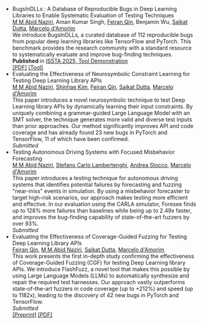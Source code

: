 - BugsInDLLs : A Database of Reproducible Bugs in Deep Learning Libraries to Enable Systematic Evaluation of Testing Techniques\
[M M Abid Naziri](/), Aman Kumar Singh, [Feiran Qin](https://nsdi.dev/), Benjamin Wu, [Saikat Dutta](https://www.cs.cornell.edu/~saikatd/), [Marcelo d'Amorim](https://damorim.github.io/)\
We introduce BugsInDLLs, a curated database of 112 reproducible bugs from popular deep learning libraries like TensorFlow and PyTorch. This benchmark provides the research community with a standard resource to systematically evaluate and improve bug-finding techniques.\
**Published** in [ISSTA 2025, Tool Demonstration](https://conf.researchr.org/details/issta-2025/issta-2025-tool-demonstrations/7/BugsInDLLs-A-Database-of-Reproducible-Bugs-in-Deep-Learning-Libraries-to-Enable-Sys)\
<a class="btn" href="{{ '/papers/bugsindlls.pdf' | relative_url }}" target="_blank" rel="noopener">[PDF]</a> [[Tool]](https://github.com/ncsu-swat/bugsindlls)
- Evaluating the Effectiveness of Neurosymbolic Constraint Learning for Testing Deep Learning Library APIs\
[M M Abid Naziri](/), [Shinhae Kim](https://shinhae-kim.github.io/), [Feiran Qin](https://nsdi.dev/), [Saikat Dutta](https://www.cs.cornell.edu/~saikatd/), [Marcelo d'Amorim](https://damorim.github.io/)\
This paper introduces a novel neurosymbolic technique to test Deep Learning library APIs by dynamically learning their input constraints. By uniquely combining a grammar-guided Large Language Model with an SMT solver, the technique generates more valid and diverse test inputs than prior approaches. Our method significantly improves API and code coverage and has already found 23 new bugs in PyTorch and TensorFlow, 11 of which have been confirmed.\
_Submitted_
- Testing Autonomous Driving Systems with Focused Misbehavior Forecasting\
[M M Abid Naziri](/), [Stefano Carlo Lambertenghi](https://www.fortiss.org/en/results/scientific-publications/author/stefano-carlo-lambertenghi), [Andrea Stocco](https://tsigalko18.github.io/), [Marcelo d'Amorim](https://damorim.github.io/)\
This paper introduces a testing technique for autonomous driving systems that identifies potential failures by forecasting and fuzzing "near-miss" events in simulation. By using a misbehavior forecaster to target high-risk scenarios, our approach makes testing more efficient and effective. In our evaluation using the CARLA simulator, Foresee finds up to 128% more failures than baselines while being up to 2.49x faster, and improves the bug-finding capability of state-of-the-art fuzzers by over 93%.\
_Submitted_
- Evaluating the Effectiveness of Coverage-Guided Fuzzing for Testing Deep Learning Library APIs\
[Feiran Qin](https://nsdi.dev/), [M M Abid Naziri](/), [Saikat Dutta](https://www.cs.cornell.edu/~saikatd/), [Marcelo d'Amorim](https://damorim.github.io/)\
This work presents the first in-depth study confirming the effectiveness of Coverage-Guided Fuzzing (CGF) for testing Deep Learning library APIs. We introduce FlashFuzz, a novel tool that makes this possible by using Large Language Models (LLMs) to automatically synthesize and repair the required test harnesses. Our approach vastly outperforms state-of-the-art fuzzers in code coverage (up to +212%) and speed (up to 1182x), leading to the discovery of 42 new bugs in PyTorch and TensorFlow.\
_Submitted_ \
[[Preprint]](https://arxiv.org/abs/2509.14626) [[PDF]](https://arxiv.org/pdf/2509.14626)
